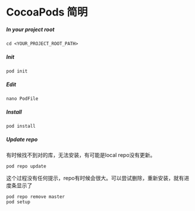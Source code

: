 # CocoaPods 简明

##### In your project root

```
cd <YOUR_PROJECT_ROOT_PATH>
```

##### Init

```
pod init
```

##### Edit

```
nano PodFile
```

##### Install

```
pod install
```

##### Update repo

有时候找不到对的库，无法安装，有可能是local repo没有更新。

```
pod repo update
```

这个过程没有任何提示，repo有时候会很大。可以尝试删除，重新安装，就有进度条显示了

```
pod repo remove master
pod setup
```



